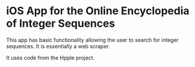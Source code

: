 iOS App for the Online Encyclopedia of Integer Sequences
========================================================

This app has basic functionality allowing the user to search for integer sequences. It is essentially a web scraper.

It uses code from the Hpple project.
